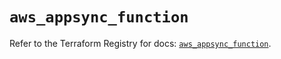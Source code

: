 # `aws_appsync_function`

Refer to the Terraform Registry for docs: [`aws_appsync_function`](https://registry.terraform.io/providers/hashicorp/aws/6.14.1/docs/resources/appsync_function).
